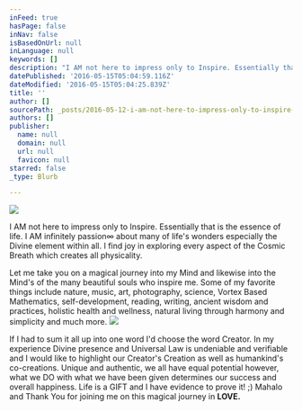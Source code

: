 ```yaml
---
inFeed: true
hasPage: false
inNav: false
isBasedOnUrl: null
inLanguage: null
keywords: []
description: "I AM not here to impress only to Inspire. Essentially that is the essence of life. I AM infinitely passion∞ about many of life's wonders especially the Divine element within all. I find joy in exploring every aspect of the Cosmic Breath which creates all physicality. "
datePublished: '2016-05-15T05:04:59.116Z'
dateModified: '2016-05-15T05:04:25.839Z'
title: ''
author: []
sourcePath: _posts/2016-05-12-i-am-not-here-to-impress-only-to-inspire-essentially-that-i.md
authors: []
publisher:
  name: null
  domain: null
  url: null
  favicon: null
starred: false
_type: Blurb

---
```

![](https://the-grid-user-content.s3-us-west-2.amazonaws.com/1b85a301-6092-498c-aabc-7db0b1d24812.jpg)

I AM not here to impress only to Inspire. Essentially that is the essence of life. I AM infinitely passion∞ about many of life's wonders especially the Divine element within all. I find joy in exploring every aspect of the Cosmic Breath which creates all physicality. 

Let me take you on a magical journey into my Mind and likewise into the Mind's of the many beautiful souls who inspire me. Some of my favorite things include nature, music, art, photography, science, Vortex Based Mathematics, self-development, reading, writing, ancient wisdom and practices, holistic health and wellness, natural living through harmony and simplicity and much more. ![](https://the-grid-user-content.s3-us-west-2.amazonaws.com/ca5fd071-4679-4501-8ff2-d8f98fc5687e.jpg)

If I had to sum it all up into one word I'd choose the word Creator. In my experience Divine presence and Universal Law is undeniable and verifiable and I would like to highlight our Creator's Creation as well as humankind's co-creations. Unique and authentic, we all have equal potential however, what we DO with what we have been given determines our success and overall happiness. Life is a GIFT and I have evidence to prove it! ;) Mahalo and Thank You for joining me on this magical journey in **LOVE.**